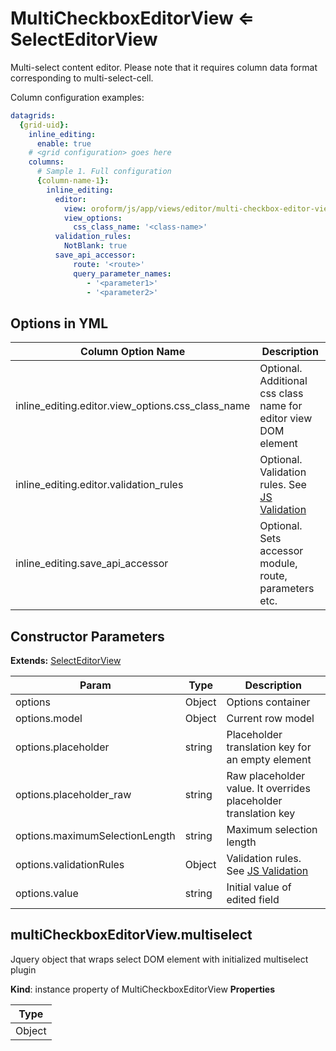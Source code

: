 # MultiCheckboxEditorView ⇐ SelectEditorView

Multi-select content editor. Please note that it requires column data format corresponding to multi-select-cell.

Column configuration examples:

```yaml
datagrids:
  {grid-uid}:
    inline_editing:
      enable: true
    # <grid configuration> goes here
    columns:
      # Sample 1. Full configuration
      {column-name-1}:
        inline_editing:
          editor:
            view: oroform/js/app/views/editor/multi-checkbox-editor-view
            view_options:
              css_class_name: '<class-name>'
          validation_rules:
            NotBlank: true
          save_api_accessor:
              route: '<route>'
              query_parameter_names:
                 - '<parameter1>'
                 - '<parameter2>'
```

## Options in YML

| Column Option Name                                | Description                                                                                                                                |
|---------------------------------------------------|--------------------------------------------------------------------------------------------------------------------------------------------|
| inline_editing.editor.view_options.css_class_name | Optional. Additional css class name for editor view DOM element                                                                            |
| inline_editing.editor.validation_rules            | Optional. Validation rules. See [JS Validation](../js-validation.md#bundle-docs-platform-form-bundle-js-validation-server-side-validation) |
| inline_editing.save_api_accessor                  | Optional. Sets accessor module, route, parameters etc.                                                                                     |

## Constructor Parameters

**Extends:** [SelectEditorView](select-editor-view.md#bundle-docs-platform-form-bundle-edit-select-editor-view)

| Param                          | Type   | Description                                                                                                                      |
|--------------------------------|--------|----------------------------------------------------------------------------------------------------------------------------------|
| options                        | Object | Options container                                                                                                                |
| options.model                  | Object | Current row model                                                                                                                |
| options.placeholder            | string | Placeholder translation key for an empty element                                                                                 |
| options.placeholder_raw        | string | Raw placeholder value. It overrides placeholder translation key                                                                  |
| options.maximumSelectionLength | string | Maximum selection length                                                                                                         |
| options.validationRules        | Object | Validation rules. See [JS Validation](../js-validation.md#bundle-docs-platform-form-bundle-js-validation-server-side-validation) |
| options.value                  | string | Initial value of edited field                                                                                                    |

## multiCheckboxEditorView.multiselect

Jquery object that wraps select DOM element with initialized multiselect plugin

**Kind**: instance property of MultiCheckboxEditorView
**Properties**

| Type   |
|--------|
| Object |
